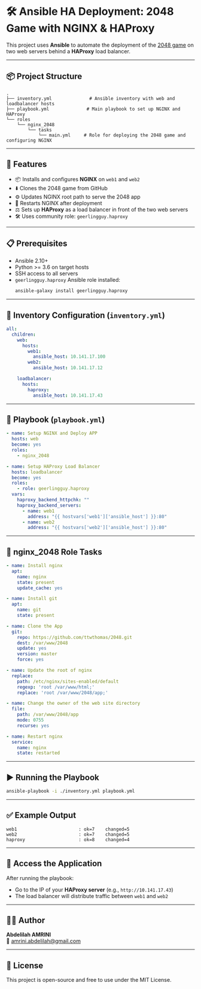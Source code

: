 # 🛠️ Ansible HA Deployment: 2048 Game with NGINX & HAProxy

This project uses **Ansible** to automate the deployment of the [2048 game](https://github.com/ttwthomas/2048) on two web servers behind a **HAProxy** load balancer.

---

## 📦 Project Structure

```
.
├── inventory.yml              # Ansible inventory with web and loadbalancer hosts
├── playbook.yml              # Main playbook to set up NGINX and HAProxy
└── roles
    └── nginx_2048
        └── tasks
            └── main.yml     # Role for deploying the 2048 game and configuring NGINX
```

---

## 🚀 Features

- 📦 Installs and configures **NGINX** on `web1` and `web2`
- ⬇️ Clones the 2048 game from GitHub
- ⚙️ Updates NGINX root path to serve the 2048 app
- 🔁 Restarts NGINX after deployment
- ⚖️ Sets up **HAProxy** as a load balancer in front of the two web servers
- 🛠️ Uses community role: `geerlingguy.haproxy`

---

## 📋 Prerequisites

- Ansible 2.10+
- Python >= 3.6 on target hosts
- SSH access to all servers
- `geerlingguy.haproxy` Ansible role installed:
  ```bash
  ansible-galaxy install geerlingguy.haproxy
  ```

---

## 📁 Inventory Configuration (`inventory.yml`)

```yaml
all:
  children:
    web:
      hosts:
        web1:
          ansible_host: 10.141.17.100
        web2:
          ansible_host: 10.141.17.12

    loadbalancer:
      hosts:
        haproxy:
          ansible_host: 10.141.17.43
```

---

## 🧾 Playbook (`playbook.yml`)

```yaml
- name: Setup NGINX and Deploy APP
  hosts: web
  become: yes
  roles:
    - nginx_2048

- name: Setup HAProxy Load Balancer
  hosts: loadbalancer
  become: yes
  roles:
    - role: geerlingguy.haproxy
  vars:
    haproxy_backend_httpchk: ""
    haproxy_backend_servers:
      - name: web1
        address: "{{ hostvars['web1']['ansible_host'] }}:80"
      - name: web2
        address: "{{ hostvars['web2']['ansible_host'] }}:80"
```

---

## 📜 nginx_2048 Role Tasks

```yaml
- name: Install nginx
  apt:
    name: nginx
    state: present
    update_cache: yes

- name: Install git
  apt:
    name: git
    state: present

- name: Clone the App
  git:
    repo: https://github.com/ttwthomas/2048.git
    dest: /var/www/2048
    update: yes
    version: master
    force: yes

- name: Update the root of nginx
  replace:
    path: /etc/nginx/sites-enabled/default
    regexp: 'root /var/www/html;'
    replace: 'root /var/www/2048/app;'

- name: Change the owner of the web site directory
  file:
    path: /var/www/2048/app
    mode: 0755
    recurse: yes

- name: Restart nginx
  service:
    name: nginx
    state: restarted
```

---

## ▶️ Running the Playbook

```bash
ansible-playbook -i ./inventory.yml playbook.yml
```

---

## ✅ Example Output

```
web1                       : ok=7    changed=5
web2                       : ok=7    changed=5
haproxy                    : ok=8    changed=4
```

---

## 📡 Access the Application

After running the playbook:

- Go to the IP of your **HAProxy server** (e.g., `http://10.141.17.43`)
- The load balancer will distribute traffic between `web1` and `web2`

---

## 🧑‍💻 Author

**Abdelilah AMRINI**  
📧 [amrini.abdelilah@gmail.com](mailto:amrini.abdelilah@gmail.com)

---

## 📜 License

This project is open-source and free to use under the MIT License.

